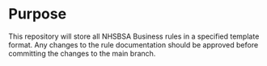 # Purpose
This repository will store all NHSBSA Business rules in a specified template format. Any changes to the rule documentation should be approved before committing the changes to the main branch. 
